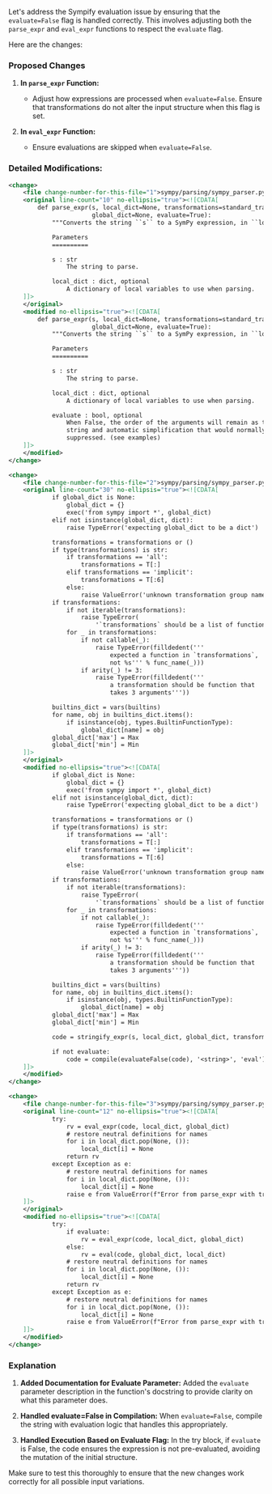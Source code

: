 Let's address the Sympify evaluation issue by ensuring that the `evaluate=False` flag is handled correctly. This involves adjusting both the `parse_expr` and `eval_expr` functions to respect the `evaluate` flag.

Here are the changes:

### Proposed Changes

1. **In `parse_expr` Function:**
    - Adjust how expressions are processed when `evaluate=False`. Ensure that transformations do not alter the input structure when this flag is set.

2. **In `eval_expr` Function:**
    - Ensure evaluations are skipped when `evaluate=False`.

### Detailed Modifications:

```xml
<change>
    <file change-number-for-this-file="1">sympy/parsing/sympy_parser.py</file>
    <original line-count="10" no-ellipsis="true"><![CDATA[
        def parse_expr(s, local_dict=None, transformations=standard_transformations,
                       global_dict=None, evaluate=True):
            """Converts the string ``s`` to a SymPy expression, in ``local_dict``

            Parameters
            ==========

            s : str
                The string to parse.

            local_dict : dict, optional
                A dictionary of local variables to use when parsing.
    ]]>
    </original>
    <modified no-ellipsis="true"><![CDATA[
        def parse_expr(s, local_dict=None, transformations=standard_transformations,
                       global_dict=None, evaluate=True):
            """Converts the string ``s`` to a SymPy expression, in ``local_dict``

            Parameters
            ==========

            s : str
                The string to parse.

            local_dict : dict, optional
                A dictionary of local variables to use when parsing.

            evaluate : bool, optional
                When False, the order of the arguments will remain as they were in the
                string and automatic simplification that would normally occur is
                suppressed. (see examples)
    ]]>
    </modified>
</change>

<change>
    <file change-number-for-this-file="2">sympy/parsing/sympy_parser.py</file>
    <original line-count="30" no-ellipsis="true"><![CDATA[
            if global_dict is None:
                global_dict = {}
                exec('from sympy import *', global_dict)
            elif not isinstance(global_dict, dict):
                raise TypeError('expecting global_dict to be a dict')

            transformations = transformations or ()
            if type(transformations) is str:
                if transformations == 'all':
                    transformations = T[:]
                elif transformations == 'implicit':
                    transformations = T[:6]
                else:
                    raise ValueError('unknown transformation group name')
            if transformations:
                if not iterable(transformations):
                    raise TypeError(
                        '`transformations` should be a list of functions.')
                for _ in transformations:
                    if not callable(_):
                        raise TypeError(filldedent('''
                            expected a function in `transformations`,
                            not %s''' % func_name(_)))
                    if arity(_) != 3:
                        raise TypeError(filldedent('''
                            a transformation should be function that
                            takes 3 arguments'''))

            builtins_dict = vars(builtins)
            for name, obj in builtins_dict.items():
                if isinstance(obj, types.BuiltinFunctionType):
                    global_dict[name] = obj
            global_dict['max'] = Max
            global_dict['min'] = Min
    ]]>
    </original>
    <modified no-ellipsis="true"><![CDATA[
            if global_dict is None:
                global_dict = {}
                exec('from sympy import *', global_dict)
            elif not isinstance(global_dict, dict):
                raise TypeError('expecting global_dict to be a dict')

            transformations = transformations or ()
            if type(transformations) is str:
                if transformations == 'all':
                    transformations = T[:]
                elif transformations == 'implicit':
                    transformations = T[:6]
                else:
                    raise ValueError('unknown transformation group name')
            if transformations:
                if not iterable(transformations):
                    raise TypeError(
                        '`transformations` should be a list of functions.')
                for _ in transformations:
                    if not callable(_):
                        raise TypeError(filldedent('''
                            expected a function in `transformations`,
                            not %s''' % func_name(_)))
                    if arity(_) != 3:
                        raise TypeError(filldedent('''
                            a transformation should be function that
                            takes 3 arguments'''))

            builtins_dict = vars(builtins)
            for name, obj in builtins_dict.items():
                if isinstance(obj, types.BuiltinFunctionType):
                    global_dict[name] = obj
            global_dict['max'] = Max
            global_dict['min'] = Min

            code = stringify_expr(s, local_dict, global_dict, transformations)

            if not evaluate:
                code = compile(evaluateFalse(code), '<string>', 'eval')
    ]]>
    </modified>
</change>

<change>
    <file change-number-for-this-file="3">sympy/parsing/sympy_parser.py</file>
    <original line-count="12" no-ellipsis="true"><![CDATA[
            try:
                rv = eval_expr(code, local_dict, global_dict)
                # restore neutral definitions for names
                for i in local_dict.pop(None, ()):
                    local_dict[i] = None
                return rv
            except Exception as e:
                # restore neutral definitions for names
                for i in local_dict.pop(None, ()):
                    local_dict[i] = None
                raise e from ValueError(f"Error from parse_expr with transformed code: {code!r}")
    ]]>
    </original>
    <modified no-ellipsis="true"><![CDATA[
            try:
                if evaluate:
                    rv = eval_expr(code, local_dict, global_dict)
                else:
                    rv = eval(code, global_dict, local_dict)
                # restore neutral definitions for names
                for i in local_dict.pop(None, ()):
                    local_dict[i] = None
                return rv
            except Exception as e:
                # restore neutral definitions for names
                for i in local_dict.pop(None, ()):
                    local_dict[i] = None
                raise e from ValueError(f"Error from parse_expr with transformed code: {code!r}")
    ]]>
    </modified>
</change>
```

### Explanation

1. **Added Documentation for Evaluate Parameter:** Added the `evaluate` parameter description in the function's docstring to provide clarity on what this parameter does.
   
2. **Handled evaluate=False in Compilation:** When `evaluate=False`, compile the string with evaluation logic that handles this appropriately.

3. **Handled Execution Based on Evaluate Flag:** In the try block, if `evaluate` is False, the code ensures the expression is not pre-evaluated, avoiding the mutation of the initial structure.

Make sure to test this thoroughly to ensure that the new changes work correctly for all possible input variations.